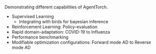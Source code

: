 Demonstrating different capabilities of AgentTorch.

- Supervised Learning
    - Integrating with birds for bayesian inference
- Reinforcement Learning: Policy-evaluation
- Rapid domain-adaptation: COVID-19 to Influenza
- Performance benchmarking
- Modifiable optimization configurations: Forward mode AD to Reverse mode AD